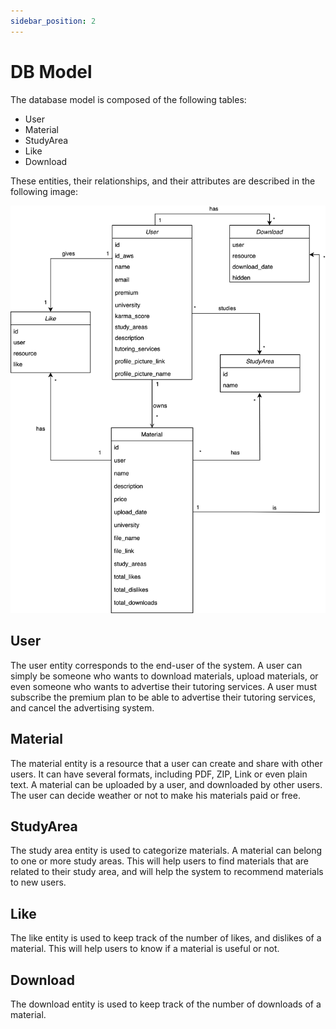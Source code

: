 ```yaml
---
sidebar_position: 2
---
```


# DB Model

The database model is composed of the following tables:

- User
- Material
- StudyArea
- Like
- Download

These entities, their relationships, and their attributes are described in the following image:

![DB Model](/img/noteally_db_model.png)

## User
The user entity corresponds to the end-user of the system. A user can simply be someone who wants to download materials, upload materials, or even someone who wants to advertise their tutoring services. A user must subscribe the premium plan to be able to advertise their tutoring services, and cancel the advertising system.

## Material
The material entity is a resource that a user can create and share with other users. It can have several formats, including PDF, ZIP, Link or even plain text. A material can be uploaded by a user, and downloaded by other users. The user can decide weather or not to make his materials paid or free.

## StudyArea
The study area entity is used to categorize materials. A material can belong to one or more study areas. This will help users to find materials that are related to their study area, and will help the system to recommend materials to new users.

## Like
The like entity is used to keep track of the number of likes, and dislikes of a material. This will help users to know if a material is useful or not.

## Download
The download entity is used to keep track of the number of downloads of a material.

